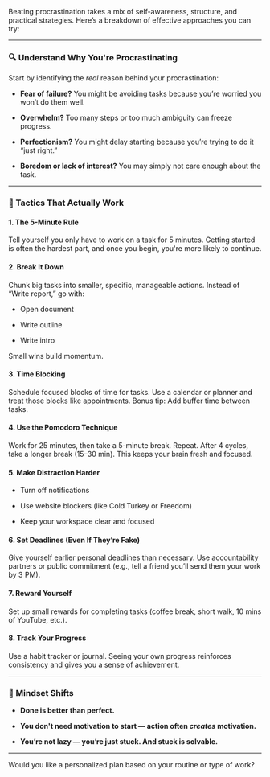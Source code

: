 Beating procrastination takes a mix of self-awareness, structure, and practical strategies. Here’s a breakdown of effective approaches you can try:

---

### 🔍 Understand Why You're Procrastinating

Start by identifying the _real_ reason behind your procrastination:

- **Fear of failure?** You might be avoiding tasks because you’re worried you won’t do them well.
    
- **Overwhelm?** Too many steps or too much ambiguity can freeze progress.
    
- **Perfectionism?** You might delay starting because you’re trying to do it “just right.”
    
- **Boredom or lack of interest?** You may simply not care enough about the task.
    

---

### 🎯 Tactics That Actually Work

#### 1. **The 5-Minute Rule**

Tell yourself you only have to work on a task for 5 minutes. Getting started is often the hardest part, and once you begin, you're more likely to continue.

#### 2. **Break It Down**

Chunk big tasks into smaller, specific, manageable actions. Instead of “Write report,” go with:

- Open document
    
- Write outline
    
- Write intro
    

Small wins build momentum.

#### 3. **Time Blocking**

Schedule focused blocks of time for tasks. Use a calendar or planner and treat those blocks like appointments. Bonus tip: Add buffer time between tasks.

#### 4. **Use the Pomodoro Technique**

Work for 25 minutes, then take a 5-minute break. Repeat. After 4 cycles, take a longer break (15–30 min). This keeps your brain fresh and focused.

#### 5. **Make Distraction Harder**

- Turn off notifications
    
- Use website blockers (like Cold Turkey or Freedom)
    
- Keep your workspace clear and focused
    

#### 6. **Set Deadlines (Even If They’re Fake)**

Give yourself earlier personal deadlines than necessary. Use accountability partners or public commitment (e.g., tell a friend you’ll send them your work by 3 PM).

#### 7. **Reward Yourself**

Set up small rewards for completing tasks (coffee break, short walk, 10 mins of YouTube, etc.).

#### 8. **Track Your Progress**

Use a habit tracker or journal. Seeing your own progress reinforces consistency and gives you a sense of achievement.

---

### 💭 Mindset Shifts

- **Done is better than perfect.**
    
- **You don't need motivation to start — action often _creates_ motivation.**
    
- **You’re not lazy — you’re just stuck. And stuck is solvable.**
    

---

Would you like a personalized plan based on your routine or type of work?